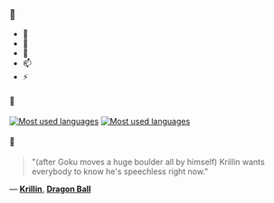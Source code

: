 ### 👋

- 🔭
- 🌱
- 💬
- 📫
- ⚡

#### 🧏

[![Most used languages](https://github-readme-stats-aynah.vercel.app/api/top-langs/?username=aynh&theme=solarized-dark&langs_count=6&layout=compact&hide_title=true)](https://github.com/anuraghazra/github-readme-stats#gh-dark-mode-only)
[![Most used languages](https://github-readme-stats-aynah.vercel.app/api/top-langs/?username=aynh&theme=solarized-light&langs_count=6&layout=compact&hide_title=true)](https://github.com/anuraghazra/github-readme-stats#gh-light-mode-only)

#### 💬

> "(after Goku moves a huge boulder all by himself) Krillin wants everybody to know he's speechless right now."

&mdash; [**Krillin**](https://myanimelist.net/character.php?q=Krillin&cat=character), [**Dragon Ball**](https://myanimelist.net/search/all?q=Dragon%20Ball&cat=all)
